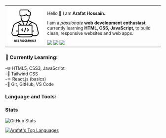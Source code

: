 <table>
  <tr>
    <td><img src="https://github.com/ArafatHossain-cs/ArafatHossain-cs/blob/main/programmer.jpg"></td>
    <td>
      <p>Hello 👋 I am <strong>Arafat Hossain.</strong></p>
      <p>I am a <em>passionate</em> <strong>web development enthusiast</strong>
            currently learning <strong>HTML, CSS, JavaScript,</strong>
               to build clean, responsive websites and web apps.</p>
      <a href="mailto:arafathossain.cs@gmail.com" title="Email"><img
          src="https://img.icons8.com/pastel-glyph/30/000000/email--v1.png" /></a>
<!--       <a href=" title="Homepage"><img
          src="https://img.icons8.com/ios-glyphs/30/000000/portfolio.png" /></a> -->
      <a href="https://www.linkedin.com/in/arafat-hossain-53a8b0248" title="LinkedIn"><img
          src="https://img.icons8.com/ios-glyphs/30/000000/linkedin.png" /></a>
      <a href="https://x.com/arafath_sain" title="Twitter"><img
          src="https://img.icons8.com/ios-glyphs/30/000000/twitter.png" /></a>
    </td>
  </tr>
</table>

### 🌱 Currently Learning: 
-🌐 HTML5, CSS3, JavaScript <br>
-🎨 Tailwind CSS <br>
-⚛ React.js (basics) <br>
-🔧 Git, GitHub, VS Code

### Language and Tools:


### Stats 
![GitHub Stats](https://github-readme-stats.vercel.app/api?username=ArafatHossain-cs&show_icons=true&theme=tokyonight)

  <a href="https://github.com/ArafatHossain-cs"><img alt="Arafat's Top Languages" 
  src="https://denvercoder1-github-readme-stats.vercel.app/api/top-langs/?username=ArafatHossain-cs&langs_count=8&layout=compact&theme=react&border_color=7F3FBF&bg_color=0D1117&title_color=F85D7F&icon_color=F8D866"
  width="46%"/></a>
  <br/>
